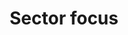 ---
title: 'Sector focus'
field: 'is.focus.sectors'
slug: 'global-sector-focus'
description: 'Sectors that the resource covers'
comment: 'Select from control list'
required: False
vocabulary: 'vocabulary.txt'
module: 'Scope'
cluster: 'Global'
policy: 'Controlled value. Multi select from control list.'
layout: 'home'
---